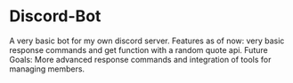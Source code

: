 # Discord-Bot
A very basic bot for my own discord server.
Features as of now: very basic response commands and get function with a random quote api.
Future Goals: More advanced response commands and integration of tools for managing members.
